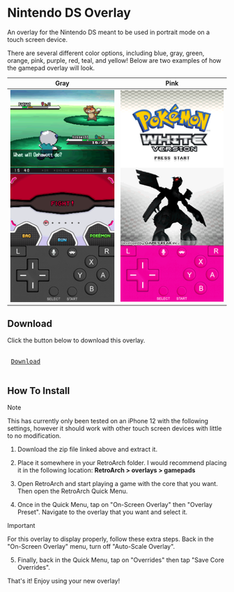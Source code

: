 # Nintendo DS Overlay

An overlay for the Nintendo DS meant to be used in portrait mode on a touch screen device.

There are several different color options, including blue, gray, green, orange, pink, purple, red, teal, and yellow!
Below are two examples of how the gamepad overlay will look.

|Gray|Pink|
|:---:|:---:|
| ![](../example_images/nds_ex1.png) | ![](../example_images/nds_ex2.png) |

## Download
Click the button below to download this overlay.

<kbd> <br> [Download](https://github.com/Oshanotter/RetroArch-Overlays/releases/download/nds/nds.zip) <br> </kbd>

## How To Install
> [!NOTE]  
> This has currently only been tested on an iPhone 12 with the following settings, however it should work with other touch screen devices with little to no modification.
1. Download the zip file linked above and extract it.

2. Place it somewhere in your RetroArch folder.
I would recommend placing it in the following location: **RetroArch > overlays > gamepads**

3. Open RetroArch and start playing a game with the core that you want. Then open the RetroArch Quick Menu.

4. Once in the Quick Menu, tap on "On-Screen Overlay" then "Overlay Preset". Navigate to the overlay that you want and select it.

> [!IMPORTANT]
> For this overlay to display properly, follow these extra steps. Back in the "On-Screen Overlay" menu, turn off "Auto-Scale Overlay".

5. Finally, back in the Quick Menu, tap on "Overrides" then tap "Save Core Overrides".

That's it! Enjoy using your new overlay!
